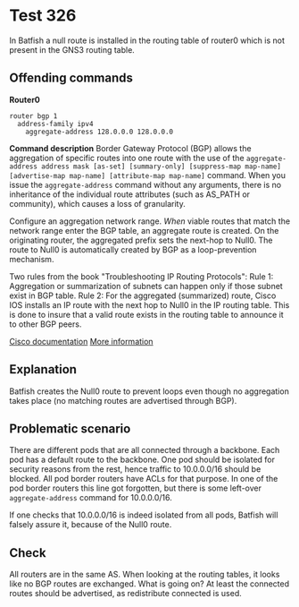 # Test 326

In Batfish a null route is installed in the routing table of router0 which is not present in the GNS3 routing table.

## Offending commands

__Router0__
```
router bgp 1
  address-family ipv4
    aggregate-address 128.0.0.0 128.0.0.0
```

__Command description__
Border Gateway Protocol (BGP) allows the aggregation of specific routes into one route with the use of the `aggregate-address address mask [as-set] [summary-only] [suppress-map map-name] [advertise-map map-name] [attribute-map map-name]` command. When you issue the `aggregate-address` command without any arguments, there is no inheritance of the individual route attributes (such as AS_PATH or community), which causes a loss of granularity.

Configure an aggregation network range. _When_ viable routes that match the network range enter the BGP table, an aggregate route is created. On the originating router, the aggregated prefix sets the next-hop to Null0. The route to Null0 is automatically created by BGP as a loop-prevention mechanism.

Two rules from the book "Troubleshooting IP Routing Protocols":
Rule 1: Aggregation or summarization of subnets can happen only if those subnet exist in BGP table.
Rule 2: For the aggregated (summarized) route, Cisco IOS installs an IP route with the next hop to Null0 in the IP routing table. This is done to insure that a valid route exists in the routing table to announce it to other BGP peers.

[Cisco documentation](https://www.cisco.com/c/m/en_us/techdoc/dc/reference/cli/nxos/commands/bgp/aggregate-address-bgp.html)
[More information](https://www.ciscopress.com/articles/article.asp?p=2756480&seqNum=13)

## Explanation

Batfish creates the Null0 route to prevent loops even though no aggregation takes place (no matching routes are advertised through BGP).

## Problematic scenario

There are different pods that are all connected through a backbone. Each pod has a default route to the backbone. One pod should be isolated for security reasons from the rest, hence traffic to 10.0.0.0/16 should be blocked. All pod border routers have ACLs for that purpose. In one of the pod border routers this line got forgotten, but there is some left-over `aggregate-address` command for 10.0.0.0/16. 

If one checks that 10.0.0.0/16 is indeed isolated from all pods, Batfish will falsely assure it, because of the Null0 route.

## Check

All routers are in the same AS. When looking at the routing tables, it looks like no BGP routes are exchanged. What is going on? At least the connected routes should be advertised, as redistribute connected is used.